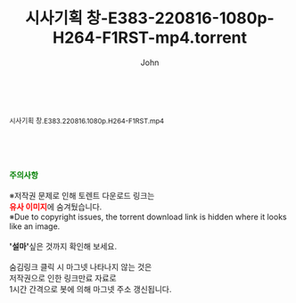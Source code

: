 ﻿---
layout: post
title:  "시사기획 창-E383-220816-1080p-H264-F1RST-mp4.torrent"
author: John
categories: [ 방송/음악 ]
tags: [  ]
image:  
description: "시사기획 창-E383-220816-1080p-H264-F1RST-mp4 torrent 정보 공유"
toc: true
toc_sticky: true
---

<br>
<div class="view-img">
<a class="view_image" href="http://torrentmobile62.com/bbs/view_image.php?fn=%2Fdata%2Ffile%2Fmusic%2F3735183265_gHmdrlLW_cd315fee8084d3c5e08e8a22a3fe6af8bc380ce0.jpg" target="_blank"><img alt="" class="img-tag" content="http://torrentmobile62.com/data/file/music/3735183265_gHmdrlLW_cd315fee8084d3c5e08e8a22a3fe6af8bc380ce0.jpg" itemprop="image" src="http://torrentmobile62.com/data/file/music/thumb-3735183265_gHmdrlLW_cd315fee8084d3c5e08e8a22a3fe6af8bc380ce0_835x2212.jpg"/></a></div><div class="view-content" itemprop="description">
<p><span style="font-size:12px;">시사기획 창.E383.220816.1080p.H264-F1RST.mp4</span> </p> </div>
    
<br><br><br>
<p data-ke-size="size16"><b><span style="color: green;">주의사항</span></b><br /><br />※저작권 문제로 인해 토렌트 다운로드 링크는<br /><b><span style="color: red;">유사 이미지</span></b>에 숨겨뒀습니다.<br />※Due to copyright issues, the torrent download link is hidden where it looks like an image.<br /><br /><b>'설마'</b>싶은 것까지 확인해 보세요.<br /><br />숨김링크 클릭 시 마그넷 나타나지 않는 것은<br />저작권으로 인한 링크만료 자료로<br />1시간 간격으로 봇에 의해 마그넷 주소 갱신됩니다.</p>
